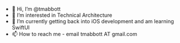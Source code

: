 - 👋 Hi, I’m @tmabbott
- 👀 I’m interested in Technical Architecture 
- 🌱 I’m currently getting back into iOS development and am learning SwiftUI
- 📫 How to reach me - email tmabbott AT gmail.com
